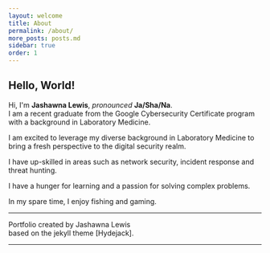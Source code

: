 ```yaml
---
layout: welcome
title: About
permalink: /about/
more_posts: posts.md
sidebar: true
order: 1
---
```


## Hello, World!

Hi, I'm **Jashawna Lewis**, *pronounced* **Ja/Sha/Na**.<br>
I am a recent graduate from the Google Cybersecurity Certificate program with a background in Laboratory Medicine. <br>

I am excited to leverage my diverse background in Laboratory Medicine to bring a fresh perspective to the digital security realm. <br>

I have up-skilled in areas such as network security, incident response and threat hunting. <br>

I have a hunger for learning and a passion for solving complex problems.<br>

In my spare time, I enjoy fishing and gaming.<br>

***








Portfolio created by Jashawna Lewis <br>
based on the jekyll theme [Hydejack].

***

<!--author-->

